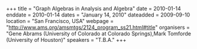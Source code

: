 +++
title = "Graph Algebras in Analysis and Algebra"
date = 2010-01-14
enddate = 2010-01-14
dates = "January 14, 2010"
dateadded = 2009-09-10
location = "San Francisco, USA"
webpage = "http://www.ams.org/amsmtgs/2124_program_ss21.html#title"
organisers = "Gene Abrams (University of Colorado at Colorado Springs),Mark Tomforde (University of Houston)"
speakers = "T.B.A."
+++
